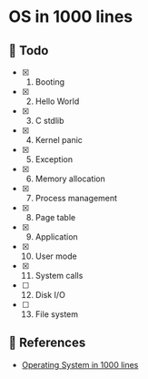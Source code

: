 # OS in 1000 lines

## 📕 Todo

- [x] 1. Booting
- [x] 2. Hello World
- [x] 3. C stdlib
- [x] 4. Kernel panic
- [x] 5. Exception
- [x] 6. Memory allocation
- [x] 7. Process management
- [x] 8. Page table
- [x] 9. Application
- [x] 10. User mode
- [x] 11. System calls
- [ ] 12. Disk I/O
- [ ] 13. File system

## 🔗 References
- [Operating System in 1000 lines](https://operating-system-in-1000-lines.vercel.app/en/)
